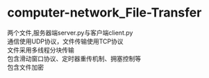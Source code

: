 # computer-network_File-Transfer
两个文件,服务器端server.py与客户端client.py<br>
通信使用UDP协议，文件传输使用TCP协议<br>
文件采用多线程分块传输<br>
包含滑动窗口协议、定时器重传机制、拥塞控制等<br>
包含文件加密<br>

